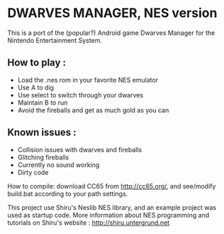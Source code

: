 
DWARVES MANAGER, NES version
============================

This is a port of the (popular?) Android game Dwarves Manager for the Nintendo Entertainment System.

How to play :
-------------
- Load the .nes rom in your favorite NES emulator
- Use A to dig
- Use select to switch through your dwarves
- Maintain B to run
- Avoid the fireballs and get as much gold as you can

Known issues :
--------------
- Collision issues with dwarves and fireballs
- Glitching fireballs
- Currently no sound working
- Dirty code

How to compile: download CC65 from http://cc65.org/, and see/modify build.bat according to your path settings.

This project use Shiru's Neslib NES library, and an example project was used as startup code.
More information about NES programming and tutorials on Shiru's website : http://shiru.untergrund.net


